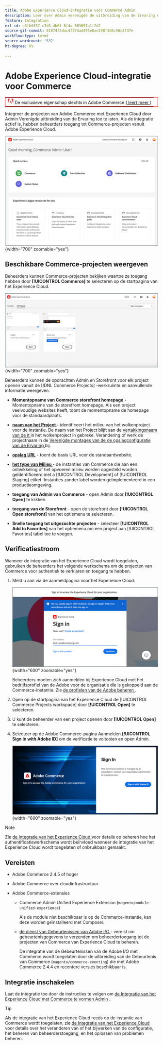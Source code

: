 ```yaml
---
title: Adobe Experience Cloud-integratie voor Commerce Admin
description: Leer over Admin verenigde de uitbreiding van de Ervaring die Commerce met Experience Cloud integreert zodat de klanten tot de projecten van Commerce van de homepage van het Experience Cloud kunnen toegang hebben.
feature: Integration
exl-id: e3fb6337-c7d5-4b6f-8f4a-583697a1f2d2
source-git-commit: 61874f3dac4f574ad393e8ae258f3d6c56c8f37e
workflow-type: tm+mt
source-wordcount: '532'
ht-degree: 0%

---
```


# Adobe Experience Cloud-integratie voor Commerce

<table style="border:1px solid red">
<tr><td><img alt="Adobe Commerce-functie" src="../assets/adobe-logo.svg" width="20" height="20" /> De exclusieve eigenschap slechts in Adobe Commerce (<a href="https://experienceleague.adobe.com/docs/commerce-admin/user-guides/home.html#product-editions"> leert meer </a>)</td></tr>
</table>

Integreer de projecten van Adobe Commerce met Experience Cloud door Admin Verenigde uitbreiding van de Ervaring toe te laten. Als de integratie actief is, hebben beheerders toegang tot Commerce-projecten vanuit Adobe Experience Cloud.

![ Toegang Commerce van de homepage van het Experience Cloud ](./assets/admin-uex-home-page.png){width="700" zoomable="yes"}

## Beschikbare Commerce-projecten weergeven

Beheerders kunnen Commerce-projecten bekijken waartoe ze toegang hebben door **[!UICONTROL Commerce]** te selecteren op de startpagina van het Experience Cloud.

![ de werkruimte van de Projecten van Commerce op Experience Cloud ](./assets/admin-uex-commerce-projects-home.png){width="700" zoomable="yes"}

Beheerders kunnen de opdrachten Admin en Storefront voor elk project openen vanuit de [!DNL Commerce Projects] -werkruimte en aanvullende informatie weergeven.

- **Momentopname van Commerce storefront homepage** - Momentopname van de storefront homepage. Als een project veelvoudige websites heeft, toont de momentopname de homepage voor de standaardplaats.

- **[naam van het Project ](https://experienceleague.adobe.com/docs/commerce-cloud-service/user-guide/architecture/pro-develop-deploy-workflow.html)** - identificeert het milieu van het wolkenproject voor de instantie. De naam van het Project blijft aan de [ vertakkingsnaam van de it ](https://experienceleague.adobe.com/docs/commerce-cloud-service/user-guide/project/console-branches.html) in het wolkenproject in gebreke. Verandering of werk de projectnaam in de [ Verenigde montages van de de opslagconfiguratie van de Ervaring ](admin-unified-experience-integration-manage.md#manage-the-integration-from-the-admin) bij.

- **[opslag URL](../stores-purchase/store-urls.md)** - toont de basis URL voor de standaardwebsite.

- **[het type van Milieu ](https://experienceleague.adobe.com/docs/commerce-cloud-service/user-guide/architecture/pro-develop-deploy-workflow.html)** - de instanties van Commerce die aan een ontwikkeling of het opvoeren milieu worden opgesteld worden geïdentificeerd met a [!UICONTROL Development] of [!UICONTROL Staging] etiket. Instanties zonder label worden geïmplementeerd in een productieomgeving.

- **toegang van Admin van Commerce** - open Admin door **[!UICONTROL Open]** te klikken.

- **toegang van de Storefront** - open de storefront door **[!UICONTROL Open storefront]** van het optiemenu te selecteren.

- **Snelle toegang tot uitgezochte projecten** - selecteer **[!UICONTROL Add to Favorites]** van het optiemenu om een project aan [!UICONTROL Favorites] tabel toe te voegen.

## Verificatiestroom

Wanneer de integratie van het Experience Cloud wordt toegelaten, gebruiken de beheerders het volgende werkschema om de projecten van Commerce voor authentiek te verklaren en toegang te hebben.

1. Meld u aan via de aanmeldpagina voor het Experience Cloud.

   ![ het Teken van het Experience Cloud binnen pagina ](./assets/admin-uex-experience-cloud-login.png){width="600" zoomable="yes"}

   Beheerders moeten zich aanmelden bij Experience Cloud met het bedrijfsprofiel van de Adobe voor de organisatie die is gekoppeld aan de Commerce-instantie. Zie [ de profielen van de Adobe beheren ](https://helpx.adobe.com/enterprise/using/manage-adobe-profiles.html).

1. Open op de startpagina van het Experience Cloud de [!UICONTROL Commerce Projects workspace] door **[!UICONTROL Open]** te selecteren.

1. U kunt de beheerder van een project openen door **[!UICONTROL Open]** te selecteren.

1. Selecteer op de Adobe Commerce-pagina Aanmelden **[!UICONTROL Sign in with Adobe ID]** om de verificatie te voltooien en open Admin.

   ![ Adobe Commerce het Teken binnen pagina ](./assets/admin-adobeid-login.png){width="600" zoomable="yes"}

>[!NOTE]
>
>Zie [ de Integratie van het Experience Cloud ](admin-unified-experience-integration-manage.md) voor details op beheren hoe het authentificatiewerkschema wordt beïnvloed wanneer de integratie van het Experience Cloud wordt toegelaten of onbruikbaar gemaakt.

## Vereisten

- Adobe Commerce 2.4.5 of hoger
- Adobe Commerce over cloudinfrastructuur
- Adobe Commerce-extensies

   - Commerce Admin Unified Experience Extension (`magento/module-unified-experience`)

     Als de module niet beschikbaar is op de Commerce-instantie, kan deze worden geïnstalleerd met Composer.

   - [ de dienst van Gebeurtenissen van Adobe I/O ](https://developer.adobe.com/commerce/extensibility/events/) - vereist om gebeurtenisgegevens te verzenden om beheerdertoegang tot de projecten van Commerce van Experience Cloud te beheren.

     De integratie van de Gebeurtenissen van de Adobe I/O met Commerce wordt toegelaten door de uitbreiding van de Gebeurtenis van Commerce (`magento/commerce-eventing`) die met Adobe Commerce 2.4.4 en recentere versies beschikbaar is.

## Integratie inschakelen

Laat de integratie toe door de instructies te volgen om [ de Integratie van het Experience Cloud met Commerce te vormen Admin ](admin-unified-experience-integration-configure.md).

>[!TIP]
>
>Als de integratie van het Experience Cloud reeds op de instantie van Commerce wordt toegelaten, zie [ de Integratie van het Experience Cloud ](admin-unified-experience-integration-manage.md) voor details over het veranderen van of het bijwerken van de configuratie, het beheren van beheerderstoegang, en het oplossen van problemen beheren.
